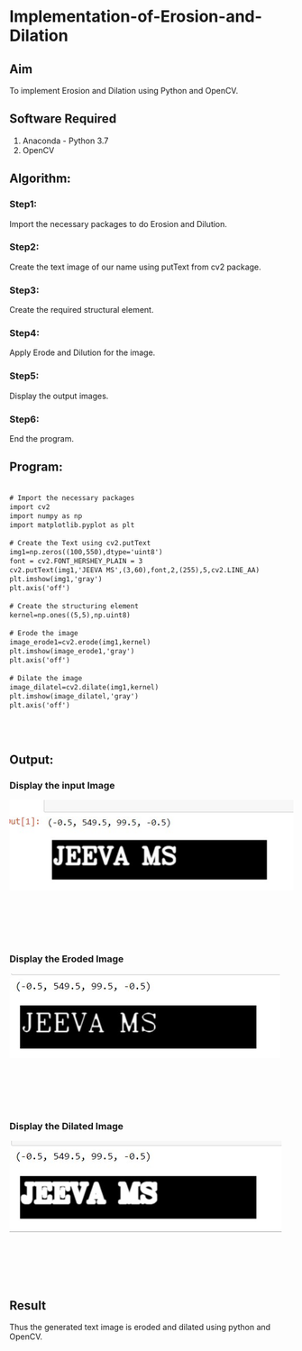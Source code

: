 # Implementation-of-Erosion-and-Dilation
## Aim
To implement Erosion and Dilation using Python and OpenCV.
## Software Required
1. Anaconda - Python 3.7
2. OpenCV
## Algorithm:
### Step1:
Import the necessary packages to do Erosion and Dilution.
<br>


### Step2:
Create the text image of our name using putText from cv2 package.
<br>

### Step3:
Create the required structural element.
<br>

### Step4:
Apply Erode and Dilution for the image.
<br>

### Step5:
Display the output images.
<br>


### Step6:
End the program.

 
## Program:
```

# Import the necessary packages
import cv2
import numpy as np
import matplotlib.pyplot as plt

# Create the Text using cv2.putText
img1=np.zeros((100,550),dtype='uint8')
font = cv2.FONT_HERSHEY_PLAIN = 3
cv2.putText(img1,'JEEVA MS',(3,60),font,2,(255),5,cv2.LINE_AA)
plt.imshow(img1,'gray')
plt.axis('off')

# Create the structuring element
kernel=np.ones((5,5),np.uint8)

# Erode the image
image_erode1=cv2.erode(img1,kernel)
plt.imshow(image_erode1,'gray')
plt.axis('off')

# Dilate the image
image_dilatel=cv2.dilate(img1,kernel)
plt.imshow(image_dilatel,'gray')
plt.axis('off')




```
## Output:

### Display the input Image
![](./1.jpg)
<br>
<br>
<br>
<br>
<br>
<br>

### Display the Eroded Image
![](./2.jpg)
<br>
<br>
<br>
<br>
<br>
<br>

### Display the Dilated Image
![](./3.jpg)
<br>
<br>
<br>
<br>
<br>
<br>

## Result
Thus the generated text image is eroded and dilated using python and OpenCV.
